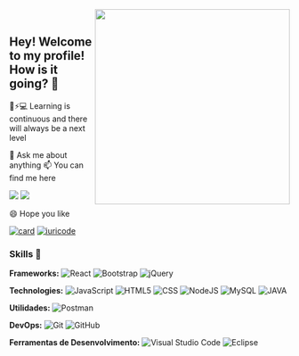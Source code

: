 <img align="right" src="https://raw.githubusercontent.com/MicaelliMedeiros/micaellimedeiros/master/image/computer-illustration.png" width="350"/>
<br/>

## Hey! Welcome to my profile! How is it going? 👋

🤖⚡💻 Learning is continuous and there will always be a next level

💬 Ask me about anything
📫 You can find me here
<p align="left">
  <a href="rafael.albuquerque.it@gmail.com" alt="Gmail">
  <img src="https://img.shields.io/badge/-Gmail-FF0000?style=flat-square&labelColor=FF0000&logo=gmail&logoColor=white&link=rafael.albuquerque.it@gmail.com" /></a>
  <a href="https://www.linkedin.com/in/rafaeloliveiraalbuquerque/" alt="Linkedin">
  <img src="https://img.shields.io/badge/-Linkedin-0e76a8?style=flat-square&logo=Linkedin&logoColor=white&link=https://www.linkedin.com/in/rafaeloliveiraalbuquerque/" /></a>
  
  😄 Hope you like

[![card](https://github-readme-stats.vercel.app/api?username=roalbuquerque&theme=tokyonight)](https://github.com/iuricode/) 
[![iuricode](https://github-readme-stats.vercel.app/api/top-langs/?username=roalbuquerque&hide=html&layout=compact&theme=tokyonight)](https://github.com/iuricode/)

### Skills 🚀
**Frameworks:**
  <img alt="React" src="https://img.shields.io/badge/react%20-%2320232a.svg?&style=for-the-badge&logo=react&logoColor=%2361DAFB"/>
  <img alt="Bootstrap" src="https://img.shields.io/badge/bootstrap%20-%23563D7C.svg?&style=for-the-badge&logo=bootstrap&logoColor=white"/>
  <img alt="jQuery" src="https://img.shields.io/badge/jquery%20-%230769AD.svg?&style=for-the-badge&logo=jquery&logoColor=white"/>
  
**Technologies:**
  ![JavaScript](https://img.shields.io/badge/-JavaScript-333333?style=flat&logo=javascript)
  ![HTML5](https://img.shields.io/badge/-HTML5-333333?style=flat&logo=HTML5)
  ![CSS](https://img.shields.io/badge/-CSS-333333?style=flat&logo=CSS3&logoColor=1572B6)
  ![NodeJS](https://img.shields.io/badge/Node.js-43853D?style=for-the-badge&logo=node.js&logoColor=white)
  ![MySQL](https://img.shields.io/badge/-MySQL-333333?style=flat&logo=mysql)
  ![JAVA](https://img.shields.io/badge/-Java-333355?style=flat&logo=Java)
  
**Utilidades:**
  ![Postman](https://img.shields.io/badge/-Postman-333333?style=flat&logo=postman)
  
**DevOps:**
  ![Git](https://img.shields.io/badge/-Git-333333?style=flat&logo=git)
  ![GitHub](https://img.shields.io/badge/-GitHub-333333?style=flat&logo=github)

**Ferramentas de Desenvolvimento:**
  ![Visual Studio Code](https://img.shields.io/badge/-Visual%20Studio%20Code-333333?style=flat&logo=visual-studio-code&logoColor=007ACC)
  ![Eclipse](https://img.shields.io/badge/-Eclipse-333355?style=flat&logo=Eclipse)
<br/>

